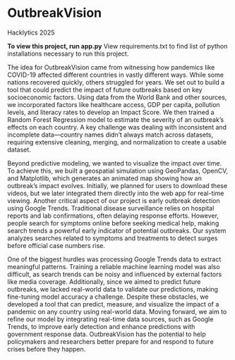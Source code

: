 # OutbreakVision
Hacklytics 2025

**To view this project, run app.py**
View requirements.txt to find list of python installations necessary to run this project.


The idea for OutbreakVision came from witnessing how pandemics like COVID-19 affected different countries in vastly different ways. While some nations recovered quickly, others struggled for years. We set out to build a tool that could predict the impact of future outbreaks based on key socioeconomic factors. 
Using data from the World Bank and other sources, we incorporated factors like healthcare access, GDP per capita, pollution levels, and literacy rates to develop an Impact Score. We then trained a Random Forest Regression model to estimate the severity of an outbreak’s effects on each country. A key challenge was dealing with inconsistent and incomplete data—country names didn’t always match across datasets, requiring extensive cleaning, merging, and normalization to create a usable dataset.

Beyond predictive modeling, we wanted to visualize the impact over time. To achieve this, we built a geospatial simulation using GeoPandas, OpenCV, and Matplotlib, which generates an animated map showing how an outbreak’s impact evolves. Initially, we planned for users to download these videos, but we later integrated them directly into the web app for real-time viewing.
Another critical aspect of our project is early outbreak detection using Google Trends. Traditional disease surveillance relies on hospital reports and lab confirmations, often delaying response efforts. However, people search for symptoms online before seeking medical help, making search trends a powerful early indicator of potential outbreaks. Our system analyzes searches related to symptoms and treatments to detect surges before official case numbers rise.

One of the biggest hurdles was processing Google Trends data to extract meaningful patterns. Training a reliable machine learning model was also difficult, as search trends can be noisy and influenced by external factors like media coverage. Additionally, since we aimed to predict future outbreaks, we lacked real-world data to validate our predictions, making fine-tuning model accuracy a challenge.
Despite these obstacles, we developed a tool that can predict, measure, and visualize the impact of a pandemic on any country using real-world data. Moving forward, we aim to refine our model by integrating real-time data sources, such as Google Trends, to improve early detection and enhance predictions with government response data. OutbreakVision has the potential to help policymakers and researchers better prepare for and respond to future crises before they happen.
